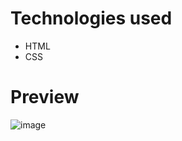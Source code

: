 # Technologies used
- HTML
- CSS

# Preview
![image](https://github.com/vatsalintech/Frontend-clones/assets/156601691/b56cb234-fe94-4700-9b18-56d0e4e7bb21)
